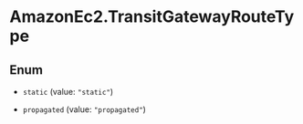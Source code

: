 # AmazonEc2.TransitGatewayRouteType

## Enum


* `static` (value: `"static"`)

* `propagated` (value: `"propagated"`)



